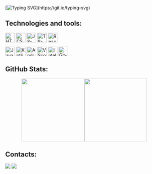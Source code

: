 [![Typing SVG](https://readme-typing-svg.demolab.com?font=Fira+Code&weight=300&pause=1000&color=FFFFFF&background=49FF2B00&width=435&lines=May+luck+be+with+you+%F0%9F%8D%80;Welcome+to+my+GitHub+profile!)](https://git.io/typing-svg)

## Technologies and tools:

<div style="display: inline_block">
  <img align="center" alt="HTML-icon" height="30" width="30" src="https://cdn.jsdelivr.net/gh/devicons/devicon@latest/icons/html5/html5-original.svg">
  <img align="center" alt="CSS-icon" height="30" width="30" src="https://cdn.jsdelivr.net/gh/devicons/devicon@latest/icons/css3/css3-original.svg">
  <img align="center" alt="JS-icon" height="30" width="30" src="https://cdn.jsdelivr.net/gh/devicons/devicon@latest/icons/javascript/javascript-original.svg">
  <img align="center" alt="TS-icon" height="30" width="30" src="https://cdn.jsdelivr.net/gh/devicons/devicon@latest/icons/typescript/typescript-original.svg">
  <img align="center" alt= "React-icon" height="30" width="30" src="https://cdn.jsdelivr.net/gh/devicons/devicon@latest/icons/react/react-original.svg"> 
  <p></p>
  <img align="center" alt="Java-icon" height="30" width="30" src="https://cdn.jsdelivr.net/gh/devicons/devicon@latest/icons/java/java-original.svg">
  <img align="center" alt="Kotlin-icon" height="30" width="30" src="https://cdn.jsdelivr.net/gh/devicons/devicon@latest/icons/kotlin/kotlin-original.svg">
  <img align="center" alt="Android-icon" height="30" width="30" src="https://cdn.jsdelivr.net/gh/devicons/devicon@latest/icons/androidstudio/androidstudio-original.svg">
  <img align="center" alt="VScode-icon" height="30" width="30" src="https://cdn.jsdelivr.net/gh/devicons/devicon@latest/icons/vscode/vscode-original.svg">
  <img align="center" alt="Intellij-icon" height="30" width="30" src="https://cdn.jsdelivr.net/gh/devicons/devicon@latest/icons/intellij/intellij-original.svg">
  <img align="center" alt="Git-icon" height="30" width="30" src="https://cdn.jsdelivr.net/gh/devicons/devicon@latest/icons/git/git-original.svg">
</div>

## GitHub Stats:

<div style="display: flex; justify-content: center;">
    <img height="200px" src="https://github-readme-stats.vercel.app/api/top-langs/?username=DanyloM73&layout=compact&langs_count=7&theme=one_dark_pro"/>
    <img height="200px" src="https://github-readme-stats.vercel.app/api?username=DanyloM73&show_icons=true&theme=one_dark_pro&include_all_commits=true&count_private=true"/>
</div>
    
## Contacts:

<div> 
  <a href="https://t.me/danyamalanin" target="_blank"><img src="https://img.shields.io/badge/-Telegram-24A1DE?style=for-the-badge&logo=telegram&logoColor=white" target="_blank"></a> 
  <a href="mailto:danyamalanin7@gmail.com"><img src="https://img.shields.io/badge/-Gmail-c71610?style=for-the-badge&logo=gmail&logoColor=white" target="_blank"></a>
</div>
